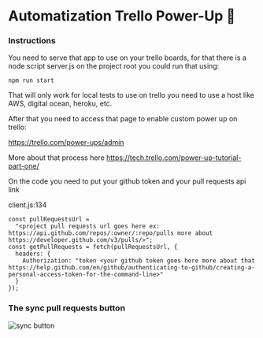 # Automatization Trello Power-Up 🚀

### Instructions

You need to serve that app to use on your trello boards, for that there is a node script server.js on the project root you could run that using:

```
npm run start
``` 

That will only work for local tests to use on trello you need to use a host like AWS, digital ocean, heroku, etc.

After that you need to access that page to enable custom power up on trello:

https://trello.com/power-ups/admin

More about that process here https://tech.trello.com/power-up-tutorial-part-one/

On the code you need to put your github token and your pull requests api link

client.js:134

```
const pullRequestsUrl =
  "<project pull requests url goes here ex: https://api.github.com/repos/:owner/:repo/pulls more about https://developer.github.com/v3/pulls/>";
const getPullRequests = fetch(pullRequestsUrl, {
  headers: {
    Authorization: "token <your github token goes here more about that https://help.github.com/en/github/authenticating-to-github/creating-a-personal-access-token-for-the-command-line>"
  }
});
```
 
### The sync pull requests button

![sync button](https://trello-attachments.s3.amazonaws.com/5d4605087c3bad4b6615b7f0/5d4605087c3bad4b6615b808/5a531e6cb8e44c1165f4ff80c53df611/image.png)
